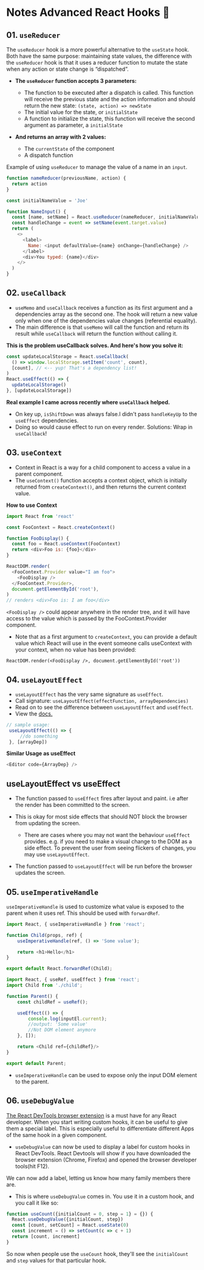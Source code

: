 # Notes Advanced React Hooks 🎣

## 01. `useReducer`

The `useReducer` hook is a more powerful alternative to the `useState` hook. Both have the same purpose: maintaining state values, the difference with the `useReducer` hook is that it uses a reducer function to mutate the state when any action or state change is “dispatched”.

- **The `useReducer` function accepts 3 parameters:**
  - The function to be executed after a dispatch is called. This function will receive the previous state and the action information and should return the new state: `(state, action) => newState`
  - The initial value for the state, or `initialState`
  - A function to initialize the state, this function will receive the second argument as parameter, a `initialState`

- **And returns an array with 2 values:**
  - The `currentState` of the component
  - A dispatch function

Example of using `useReducer` to manage the value of a name in an `input`.

```js
function nameReducer(previousName, action) {
  return action
}

const initialNameValue = 'Joe'

function NameInput() {
  const [name, setName] = React.useReducer(nameReducer, initialNameValue)
  const handleChange = event => setName(event.target.value)
  return (
    <>
      <label>
        Name: <input defaultValue={name} onChange={handleChange} />
      </label>
      <div>You typed: {name}</div>
    </>
  )
}
```

## 02. `useCallback`

- `useMemo` and `useCallback` receives a function as its first argument and a dependencies array as the second one. The hook will return a new value only when one of the dependencies value changes (referential equality). 
- The main difference is that `useMemo` will call the function and return its result while `useCallback` will return the function without calling it.


**This is the problem useCallback solves. And here's how you solve it:**

```js
const updateLocalStorage = React.useCallback(
  () => window.localStorage.setItem('count', count),
  [count], // <-- yup! That's a dependency list!
)
React.useEffect(() => {
  updateLocalStorage()
}, [updateLocalStorage])
```

**Real example I came across recently where `useCallback` helped.**
- On key up, `isShiftDown` was always false.I didn't pass `handleKeyUp` to the `useEffect` dependencies.
- Doing so would cause effect to run on every render. Solutions: Wrap in `useCallback`!

## 03. `useContext`

- Context in React is a way for a child component to access a value in a parent component.
- The `useContext()` function accepts a context object, which is initially returned from `createContext()`, and then returns the current context value. 

**How to use Context**

```js
import React from 'react'

const FooContext = React.createContext()

function FooDisplay() {
  const foo = React.useContext(FooContext)
  return <div>Foo is: {foo}</div>
}

ReactDOM.render(
  <FooContext.Provider value="I am foo">
    <FooDisplay />
  </FooContext.Provider>,
  document.getElementById('root'),
)
// renders <div>Foo is: I am foo</div>
```

`<FooDisplay />` could appear anywhere in the render tree, and it will have access to the value which is passed by the FooContext.Provider component.
  - Note that as a first argument to `createContext`, you can provide a default value which React will use in the event someone calls useContext with your context, when no value has been provided:

```
ReactDOM.render(<FooDisplay />, document.getElementById('root'))
```

## 04. `useLayoutEffect`
 
 - `useLayoutEffect` has the very same signature as `useEffect`.
 - Call signature: `useLayoutEffect(effectFunction, arrayDependencies)`
 - Read on to see the difference between `useLayoutEffect` and `useEffect`. 
 - View the [docs.](https://reactjs.org/docs/hooks-reference.html#uselayouteffect)

```js
// sample usage: 
 useLayoutEffect(() => {
     //do something
 }, [arrayDep])
```

**Similar Usage as useEffect**

```js
<Editor code={ArrayDep} />
```


## useLayoutEffect vs useEffect

- The function passed to `useEffect` fires after layout and paint. i.e after the render has been committed to the screen. 
- This is okay for most side effects that should NOT block the browser from updating the screen. 
  - There are cases where you may not want the behaviour `useEffect` provides. e.g. if you need to make a visual change to
the DOM as a side effect. To prevent the user from seeing flickers of changes, you may use `useLayoutEffect`. 

- The function passed to `useLayoutEffect` will be run before the browser updates the screen. 


## 05. `useImperativeHandle`

`useImperativeHandle` is used to customize what value is exposed to the parent when it uses ref. This should be used with `forwardRef`.

```js
import React, { useImperativeHandle } from 'react';

function Child(props, ref) {
    useImperativeHandle(ref, () => 'Some value');

    return <h1>Hello</h1>
}

export default React.forwardRef(Child);
```

```js
import React, { useRef, useEffect } from 'react';
import Child from './child';

function Parent() {
    const childRef = useRef();

    useEffect(() => {
        console.log(inputEl.current); 
        //output: 'Some value'
        //Not DOM element anymore
    }, []);

    return <Child ref={childRef}/>
}

export default Parent;
```

- `useImperativeHandle` can be used to expose only the input DOM element to the parent.


## 06. `useDebugValue`

[The React DevTools browser extension](https://chrome.google.com/webstore/detail/react-developer-tools/fmkadmapgofadopljbjfkapdkoienihi?hl=en)
is a must have for any React developer. When you start writing custom hooks, it
can be useful to give them a special label. This is especially useful to
differentiate different Apps of the same hook in a given component.

- `useDebugValue` can now be used to display a label for custom hooks in React DevTools. React Devtools will show if you have downloaded the browser extension (Chrome, Firefox) and opened the browser developer tools(hit F12).

We can now add a label, letting us know how many family members there are.

- This is where `useDebugValue` comes in. You use it in a custom hook, and you
call it like so:

```javascript
function useCount({initialCount = 0, step = 1} = {}) {
  React.useDebugValue({initialCount, step})
  const [count, setCount] = React.useState(0)
  const increment = () => setCount(c => c + 1)
  return [count, increment]
}
```

So now when people use the `useCount` hook, they'll see the `initialCount` and
`step` values for that particular hook.
